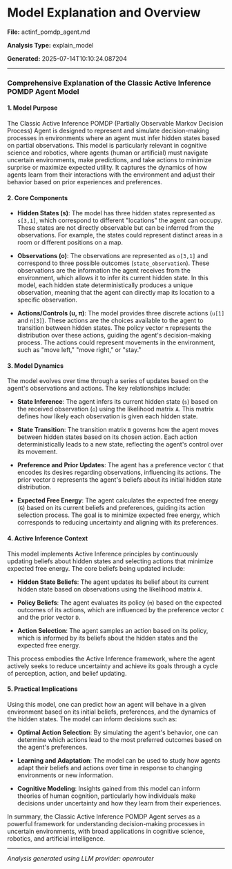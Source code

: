 # Model Explanation and Overview

**File:** actinf_pomdp_agent.md

**Analysis Type:** explain_model

**Generated:** 2025-07-14T10:10:24.087204

---

### Comprehensive Explanation of the Classic Active Inference POMDP Agent Model

#### 1. Model Purpose
The Classic Active Inference POMDP (Partially Observable Markov Decision Process) Agent is designed to represent and simulate decision-making processes in environments where an agent must infer hidden states based on partial observations. This model is particularly relevant in cognitive science and robotics, where agents (human or artificial) must navigate uncertain environments, make predictions, and take actions to minimize surprise or maximize expected utility. It captures the dynamics of how agents learn from their interactions with the environment and adjust their behavior based on prior experiences and preferences.

#### 2. Core Components
- **Hidden States (s)**: The model has three hidden states represented as `s[3,1]`, which correspond to different "locations" the agent can occupy. These states are not directly observable but can be inferred from the observations. For example, the states could represent distinct areas in a room or different positions on a map.

- **Observations (o)**: The observations are represented as `o[3,1]` and correspond to three possible outcomes (`state_observation`). These observations are the information the agent receives from the environment, which allows it to infer its current hidden state. In this model, each hidden state deterministically produces a unique observation, meaning that the agent can directly map its location to a specific observation.

- **Actions/Controls (u, π)**: The model provides three discrete actions (`u[1]` and `π[3]`). These actions are the choices available to the agent to transition between hidden states. The policy vector `π` represents the distribution over these actions, guiding the agent's decision-making process. The actions could represent movements in the environment, such as "move left," "move right," or "stay."

#### 3. Model Dynamics
The model evolves over time through a series of updates based on the agent's observations and actions. The key relationships include:

- **State Inference**: The agent infers its current hidden state (`s`) based on the received observation (`o`) using the likelihood matrix `A`. This matrix defines how likely each observation is given each hidden state.

- **State Transition**: The transition matrix `B` governs how the agent moves between hidden states based on its chosen action. Each action deterministically leads to a new state, reflecting the agent's control over its movement.

- **Preference and Prior Updates**: The agent has a preference vector `C` that encodes its desires regarding observations, influencing its actions. The prior vector `D` represents the agent's beliefs about its initial hidden state distribution.

- **Expected Free Energy**: The agent calculates the expected free energy (`G`) based on its current beliefs and preferences, guiding its action selection process. The goal is to minimize expected free energy, which corresponds to reducing uncertainty and aligning with its preferences.

#### 4. Active Inference Context
This model implements Active Inference principles by continuously updating beliefs about hidden states and selecting actions that minimize expected free energy. The core beliefs being updated include:

- **Hidden State Beliefs**: The agent updates its belief about its current hidden state based on observations using the likelihood matrix `A`.

- **Policy Beliefs**: The agent evaluates its policy (`π`) based on the expected outcomes of its actions, which are influenced by the preference vector `C` and the prior vector `D`.

- **Action Selection**: The agent samples an action based on its policy, which is informed by its beliefs about the hidden states and the expected free energy.

This process embodies the Active Inference framework, where the agent actively seeks to reduce uncertainty and achieve its goals through a cycle of perception, action, and belief updating.

#### 5. Practical Implications
Using this model, one can predict how an agent will behave in a given environment based on its initial beliefs, preferences, and the dynamics of the hidden states. The model can inform decisions such as:

- **Optimal Action Selection**: By simulating the agent's behavior, one can determine which actions lead to the most preferred outcomes based on the agent's preferences.

- **Learning and Adaptation**: The model can be used to study how agents adapt their beliefs and actions over time in response to changing environments or new information.

- **Cognitive Modeling**: Insights gained from this model can inform theories of human cognition, particularly how individuals make decisions under uncertainty and how they learn from their experiences.

In summary, the Classic Active Inference POMDP Agent serves as a powerful framework for understanding decision-making processes in uncertain environments, with broad applications in cognitive science, robotics, and artificial intelligence.

---

*Analysis generated using LLM provider: openrouter*
